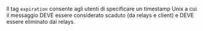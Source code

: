 Il tag `expiration` consente agli utenti di specificare un timestamp Unix a cui il messaggio DEVE essere considerato scaduto (da relays e client) e DEVE essere eliminato dai relays.
